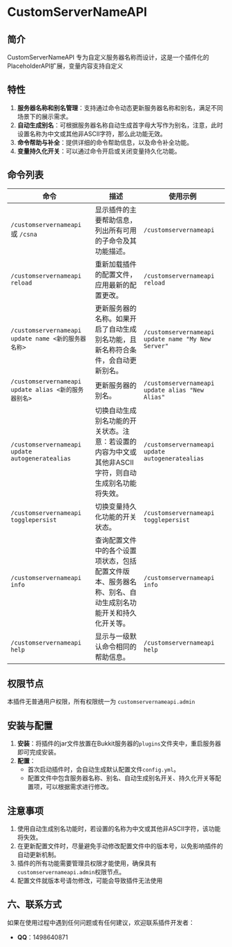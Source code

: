 # CustomServerNameAPI

## 简介
CustomServerNameAPI 专为自定义服务器名称而设计，这是一个插件化的PlaceholderAPI扩展，变量内容支持自定义

## 特性
1. **服务器名称和别名管理**：支持通过命令动态更新服务器名称和别名，满足不同场景下的展示需求。
2. **自动生成别名**：可根据服务器名称自动生成首字母大写作为别名，注意，此时设置名称为中文或其他非ASCII字符，那么此功能无效。
3. **命令帮助与补全**：提供详细的命令帮助信息，以及命令补全功能。
4. **变量持久化开关**：可以通过命令开启或关闭变量持久化功能。

## 命令列表
| 命令 | 描述 | 使用示例 |
| ---- | ---- | ---- |
| `/customservernameapi` 或 `/csna` | 显示插件的主要帮助信息，列出所有可用的子命令及其功能描述。 | `/customservernameapi` |
| `/customservernameapi reload` | 重新加载插件的配置文件，应用最新的配置更改。 | `/customservernameapi reload` |
| `/customservernameapi update name <新的服务器名称>` | 更新服务器的名称。如果开启了自动生成别名功能，且新名称符合条件，会自动更新别名。 | `/customservernameapi update name "My New Server"` |
| `/customservernameapi update alias <新的服务器别名>` | 更新服务器的别名。 | `/customservernameapi update alias "New Alias"` |
| `/customservernameapi update autogeneratealias` | 切换自动生成别名功能的开关状态。注意：若设置的内容为中文或其他非ASCII字符，则自动生成别名功能将失效。 | `/customservernameapi update autogeneratealias` |
| `/customservernameapi togglepersist` | 切换变量持久化功能的开关状态。 | `/customservernameapi togglepersist` |
| `/customservernameapi info` | 查询配置文件中的各个设置项状态，包括配置文件版本、服务器名称、别名、自动生成别名功能开关和持久化开关等。 | `/customservernameapi info` |
| `/customservernameapi help` | 显示与一级默认命令相同的帮助信息。 | `/customservernameapi help` |

## 权限节点
本插件无普通用户权限，所有权限统一为 `customservernameapi.admin`

## 安装与配置
1. **安装**：将插件的jar文件放置在Bukkit服务器的`plugins`文件夹中，重启服务器即可完成安装。
2. **配置**：
    - 首次启动插件时，会自动生成默认配置文件`config.yml`。
    - 配置文件中包含服务器名称、别名、自动生成别名开关、持久化开关等配置项，可以根据需求进行修改。

## 注意事项
1. 使用自动生成别名功能时，若设置的名称为中文或其他非ASCII字符，该功能将失效。
2. 在更新配置文件时，尽量避免手动修改配置文件中的版本号，以免影响插件的自动更新机制。
3. 插件的所有功能需要管理员权限才能使用，确保具有`customservernameapi.admin`权限节点。
4. 配置文件就版本号请勿修改，可能会导致插件无法使用

## 六、联系方式
如果在使用过程中遇到任何问题或有任何建议，欢迎联系插件开发者：
- **QQ**：1498640871
